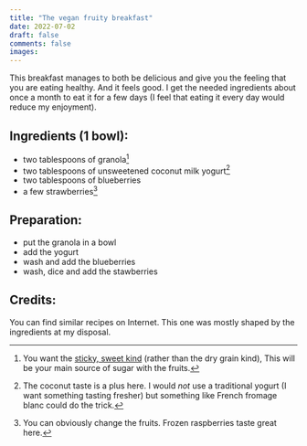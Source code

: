 ```yaml
---
title: "The vegan fruity breakfast"
date: 2022-07-02
draft: false
comments: false
images:
---
```


This breakfast manages to both be delicious and give you the feeling that you are eating healthy. And it feels good.
I get the needed ingredients about once a month to eat it for a few days (I feel that eating it every day would reduce my enjoyment).

## Ingredients (1 bowl):

* two tablespoons of granola[^granola]
* two tablespoons of unsweetened coconut milk yogurt[^yogurt]
* two tablespoons of blueberries
* a few strawberries[^fruit]

[^granola]: You want the [sticky, sweet kind](https://cookieandkate.com/healthy-granola-recipe/) (rather than the dry grain kind), This will be your main source of sugar with the fruits.

[^yogurt]: The coconut taste is a plus here. I would *not* use a traditional yogurt (I want something tasting fresher) but something like French fromage blanc could do the trick.

[^fruit]: You can obviously change the fruits. Frozen raspberries taste great here.

## Preparation:

* put the granola in a bowl
* add the yogurt
* wash and add the blueberries
* wash, dice and add the stawberries

## Credits:

You can find similar recipes on Internet.
This one was mostly shaped by the ingredients at my disposal.
